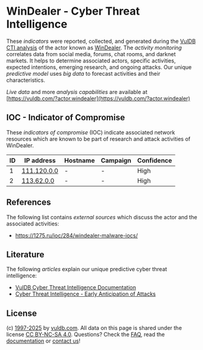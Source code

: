 # WinDealer - Cyber Threat Intelligence

These _indicators_ were reported, collected, and generated during the [VulDB CTI analysis](https://vuldb.com/?kb.cti) of the actor known as [WinDealer](https://vuldb.com/?actor.windealer). The _activity monitoring_ correlates data from social media, forums, chat rooms, and darknet markets. It helps to determine associated actors, specific activities, expected intentions, emerging research, and ongoing attacks. Our unique _predictive model_ uses _big data_ to forecast activities and their characteristics.

_Live data_ and more _analysis capabilities_ are available at [https://vuldb.com/?actor.windealer](https://vuldb.com/?actor.windealer)

## IOC - Indicator of Compromise

These _indicators of compromise_ (IOC) indicate associated network resources which are known to be part of research and attack activities of WinDealer.

ID | IP address | Hostname | Campaign | Confidence
-- | ---------- | -------- | -------- | ----------
1 | [111.120.0.0](https://vuldb.com/?ip.111.120.0.0) | - | - | High
2 | [113.62.0.0](https://vuldb.com/?ip.113.62.0.0) | - | - | High

## References

The following list contains _external sources_ which discuss the actor and the associated activities:

* https://1275.ru/ioc/284/windealer-malware-iocs/

## Literature

The following _articles_ explain our unique predictive cyber threat intelligence:

* [VulDB Cyber Threat Intelligence Documentation](https://vuldb.com/?kb.cti)
* [Cyber Threat Intelligence - Early Anticipation of Attacks](https://www.scip.ch/en/?labs.20201022)

## License

(c) [1997-2025](https://vuldb.com/?kb.changelog) by [vuldb.com](https://vuldb.com/?kb.about). All data on this page is shared under the license [CC BY-NC-SA 4.0](https://creativecommons.org/licenses/by-nc-sa/4.0/). Questions? Check the [FAQ](https://vuldb.com/?kb.faq), read the [documentation](https://vuldb.com/?kb) or [contact us](https://vuldb.com/?contact)!
